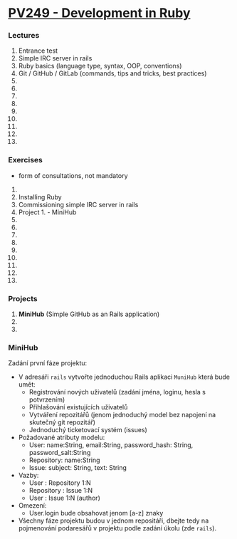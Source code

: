 # [PV249 - Development in Ruby](https://is.muni.cz/predmet/fi/podzim2019/PV249)

### Lectures

1. Entrance test
2. Simple IRC server in rails
3. Ruby basics (language type, syntax, OOP, conventions)
4. Git / GitHub / GitLab (commands, tips and tricks, best practices)
5.
6.
7.
8.
9.
10.
11.
12.
13.

### Exercises

* form of consultations, not mandatory

1.
2. Installing Ruby
3. Commissioning simple IRC server in rails
4. Project 1. - MiniHub
5.
6.
7.
8.
9.
10.
11.
12.
13.

### Projects

1. **MiniHub** (Simple GitHub as an Rails application)
2.
3.

### MiniHub

Zadání první fáze projektu:
* V adresáři `rails` vytvořte jednoduchou Rails aplikaci `MuniHub` která bude umět:
  * Registrování nových uživatelů (zadání jména, loginu, hesla s potvrzením)
  * Přihlašování existujících uživatelů
  * Vytváření repozitářů (jenom jednoduchý model bez napojení na skutečný git repozitář)
  * Jednoduchý ticketovací systém (issues)
* Požadované atributy modelu:
  * User: name:String, email:String, password_hash: String, password_salt:String
  * Repository: name:String
  * Issue: subject: String, text: String
* Vazby:
  * User : Repository 1:N
  * Repository : Issue 1:N
  * User : Issue 1:N (author)
* Omezení:
  * User.login bude obsahovat jenom [a-z] znaky
* Všechny fáze projektu budou v jednom repositáři, dbejte tedy na pojmenování podaresářů v projektu podle zadání úkolu (zde `rails`).
